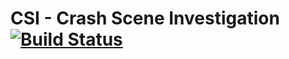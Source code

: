 # CSI - Crash Scene Investigation [![Build Status](https://travis-ci.org/vosst/csi.svg)](https://travis-ci.org/vosst/csi)


